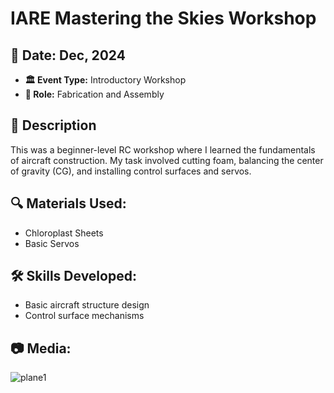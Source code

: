 # IARE Mastering the Skies Workshop

## 📅 Date: Dec, 2024
- **🏛️ Event Type:** Introductory Workshop
- **🔧 Role:** Fabrication and Assembly

## 📄 Description
This was a beginner-level RC workshop where I learned the fundamentals of aircraft construction. My task involved cutting foam, balancing the center of gravity (CG), and installing control surfaces and servos.

## 🔍 Materials Used:
- Chloroplast Sheets
- Basic Servos

## 🛠️ Skills Developed:
- Basic aircraft structure design
- Control surface mechanisms

## 📷 Media:
![plane1](./Photos/plane1.jpg)

